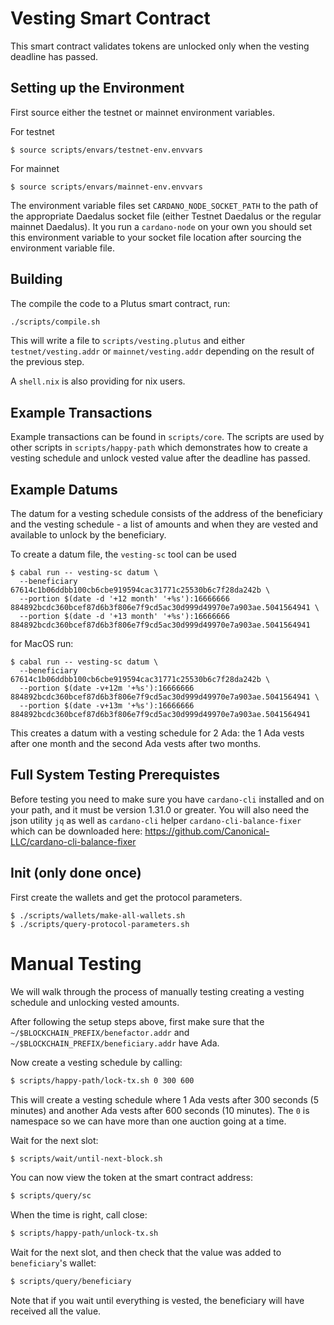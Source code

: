 # Vesting Smart Contract

This smart contract validates tokens are unlocked only when the vesting deadline has passed.

## Setting up the Environment

First source either the testnet or mainnet environment variables.

For testnet

```
$ source scripts/envars/testnet-env.envvars
```

For mainnet

```
$ source scripts/envars/mainnet-env.envvars
```

The environment variable files set `CARDANO_NODE_SOCKET_PATH` to the path of the appropriate Daedalus socket file (either Testnet Daedalus or the regular mainnet Daedalus). It you run a `cardano-node` on your own you should set this environment variable to your socket file location after sourcing the environment variable file.

## Building

The compile the code to a Plutus smart contract, run:

```bash
./scripts/compile.sh
```

This will write a file to `scripts/vesting.plutus` and either `testnet/vesting.addr` or `mainnet/vesting.addr` depending on the result of the previous step.

A `shell.nix` is also providing for nix users.

## Example Transactions

Example transactions can be found in `scripts/core`. The scripts are used by other scripts in `scripts/happy-path` which demonstrates how to create a vesting schedule and unlock vested value after the deadline has passed.

## Example Datums

The datum for a vesting schedule consists of the address of the beneficiary and the vesting schedule - a list of amounts and when they are vested and available to unlock by the beneficiary.

To create a datum file, the `vesting-sc` tool can be used

```
$ cabal run -- vesting-sc datum \
  --beneficiary 67614c1b06ddbb100cb6cbe919594cac31771c25530b6c7f28da242b \
  --portion $(date -d '+12 month' '+%s'):16666666 884892bcdc360bcef87d6b3f806e7f9cd5ac30d999d49970e7a903ae.5041564941 \
  --portion $(date -d '+13 month' '+%s'):16666666 884892bcdc360bcef87d6b3f806e7f9cd5ac30d999d49970e7a903ae.5041564941

```

for MacOS run:

```
$ cabal run -- vesting-sc datum \
  --beneficiary 67614c1b06ddbb100cb6cbe919594cac31771c25530b6c7f28da242b \
  --portion $(date -v+12m '+%s'):16666666 884892bcdc360bcef87d6b3f806e7f9cd5ac30d999d49970e7a903ae.5041564941 \
  --portion $(date -v+13m '+%s'):16666666 884892bcdc360bcef87d6b3f806e7f9cd5ac30d999d49970e7a903ae.5041564941
```

This creates a datum with a vesting schedule for 2 Ada: the 1 Ada vests after one month and the second Ada vests after two months.

## Full System Testing Prerequistes

Before testing you need to make sure you have `cardano-cli` installed and on your path, and it must be version 1.31.0 or greater. You will also need the json utility `jq` as well as `cardano-cli` helper `cardano-cli-balance-fixer` which can be downloaded here: https://github.com/Canonical-LLC/cardano-cli-balance-fixer

## Init (only done once)

First create the wallets and get the protocol parameters.

```
$ ./scripts/wallets/make-all-wallets.sh
$ ./scripts/query-protocol-parameters.sh
```

# Manual Testing

We will walk through the process of manually testing creating a vesting schedule and unlocking vested amounts.

After following the setup steps above, first make sure that the `~/$BLOCKCHAIN_PREFIX/benefactor.addr` and `~/$BLOCKCHAIN_PREFIX/beneficiary.addr` have Ada.

Now create a vesting schedule by calling:

```bash
$ scripts/happy-path/lock-tx.sh 0 300 600
```

This will create a vesting schedule where 1 Ada vests after 300 seconds (5 minutes) and another Ada vests after 600 seconds (10 minutes). The `0` is namespace so we can have more than one auction going at a time.

Wait for the next slot:

```bash
$ scripts/wait/until-next-block.sh
```

You can now view the token at the smart contract address:

```bash
$ scripts/query/sc
```

When the time is right, call close:

```bash
$ scripts/happy-path/unlock-tx.sh
```

Wait for the next slot, and then check that the value was added to `beneficiary`'s wallet:

```bash
$ scripts/query/beneficiary
```

Note that if you wait until everything is vested, the beneficiary will have received all the value.
